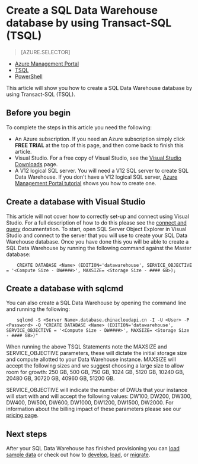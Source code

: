 <properties
	pageTitle="Create a SQL Data Warehouse with TSQL | Windows Azure"
	description="Learn how to create an Azure SQL Data Warehouse with TSQL"
	services="sql-data-warehouse"
	documentationCenter="NA"
	authors="lodipalm"
	manager="barbkess"
	editor=""
	tags="azure-sql-data-warehouse"/>

<tags
	ms.service="sql-data-warehouse"
	ms.date="10/21/2015"
	wacn.date=""/>

# Create a SQL Data Warehouse database by using Transact-SQL (TSQL)

> [AZURE.SELECTOR]
- [Azure Management Portal](/documentation/articles/sql-data-warehouse-get-started-provision)
- [TSQL](/documentation/articles/sql-data-warehouse-get-started-create-database-tsql)
- [PowerShell](/documentation/articles/sql-data-warehouse-get-started-provision-powershell)

This article will show you how to create a SQL Data Warehouse database by using Transact-SQL (TSQL). 

## Before you begin

To complete the steps in this article you need the following:

- An Azure subscription. If you need an Azure subscription simply click **FREE TRIAL** at the top of this page, and then come back to finish this article.
- Visual Studio. For a free copy of Visual Studio, see the [Visual Studio Downloads](https://www.visualstudio.com/downloads/download-visual-studio-vs) page.
- A V12 logical SQL server. You will need a V12 SQL server to create SQL Data Warehouse.  If you don't have a V12 logical SQL server, [Azure Management Portal tutorial][] shows you how to create one.

## Create a database with Visual Studio

This article will not cover how to correctly set-up and connect using Visual Studio.  For a full description of how to do this please see the [connect and query][] documentation.  To start, open SQL Server Object Explorer in Visual Studio and connect to the server that you will use to create your SQL Data Warehouse database.  Once you have done this you will be able to create a SQL Data Warehouse by running the following command against the Master database:

        CREATE DATABASE <Name> (EDITION='datawarehouse', SERVICE_OBJECTIVE = '<Compute Size - DW####>', MAXSIZE= <Storage Size - #### GB>);

## Create a database with sqlcmd

You can also create a SQL Data Warehouse by opening the command line and running the following:

        sqlcmd -S <Server Name>.database.chinacloudapi.cn -I -U <User> -P <Password> -Q "CREATE DATABASE <Name> (EDITION='datawarehouse', SERVICE_OBJECTIVE = '<Compute Size - DW####>', MAXSIZE= <Storage Size - #### GB>)"

When running the above TSQL Statements note the MAXSIZE and SERVICE_OBJECTIVE parameters, these will dictate the initial storage size and compute allotted to your Data Warehouse instance.  MAXSIZE will accept the following sizes and we suggest choosing a large size to allow room for growth: 250 GB, 500 GB, 750 GB, 1024 GB, 5120 GB, 10240 GB, 20480 GB, 30720 GB, 40960 GB, 51200 GB.  

SERVICE_OBJECTIVE will indicate the number of DWUs that your instance will start with and will accept the following values: DW100, DW200, DW300, DW400, DW500, DW600, DW1000, DW1200, DW1500, DW2000.  For information about the billing impact of these parameters please see our [pricing page][].

## Next steps
After your SQL Data Warehouse has finished provisioning you can [load sample data][] or check out how to [develop][], [load][], or [migrate][].

[Azure Management Portal tutorial]: ./sql-data-warehouse-get-started-provision.md
[connect and query]: ./sql-data-warehouse-get-started-connect.md
[migrate]: ./sql-data-warehouse-overview-migrate.md
[develop]: ./sql-data-warehouse-overview-develop.md
[load]: ./sql-data-warehouse-overview-load.md
[load sample data]: ./sql-data-warehouse-get-started-manually-load-samples.md
[pricing page]: /home/features/sql-data-warehouse/#price
